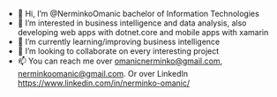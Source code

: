 - 👋 Hi, I’m @NerminkoOmanic bachelor of Information Technologies
- 👀 I’m interested in business intelligence and data analysis, also developing web apps with dotnet.core and mobile apps with xamarin
- 🌱 I’m currently learning/improving business intelligence
- 💞️ I’m looking to collaborate on every interesting project
- 📫 You can reach me over omanicnerminko@gmail.com, nerminkoomanic@gmail.com. Or over LinkedIn https://www.linkedin.com/in/nerminko-omanic/

<!---
NerminkoOmanic/NerminkoOmanic is a ✨ special ✨ repository because its `README.md` (this file) appears on your GitHub profile.
You can click the Preview link to take a look at your changes.
--->
